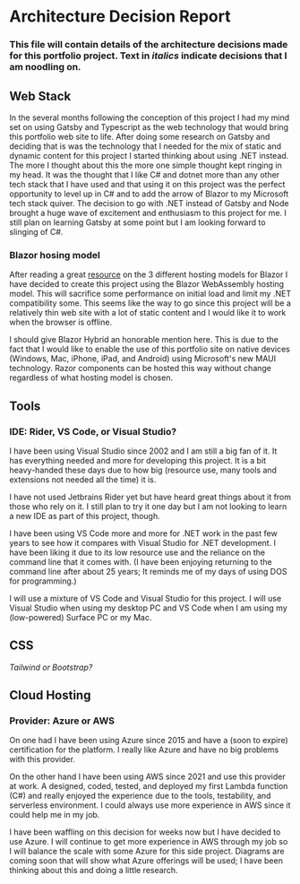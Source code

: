 # Architecture Decision Report

### This file will contain details of the architecture decisions made for this portfolio project. Text in *italics* indicate decisions that I am noodling on.

## Web Stack

In the several months following the conception of this project I had my mind set on using Gatsby and Typescript as the web technology that would bring this portfolio web site to life. After doing some research on Gatsby and deciding that is was the technology that I needed for the mix of static and dynamic content for this project I started thinking about using .NET instead. The more I thought about this the more one simple thought kept ringing in my head. It was the thought that I like C# and dotnet more than any other tech stack that I have used and that using it on this project was the perfect opportunity to level up in C# and to add the arrow of Blazor to my Microsoft tech stack quiver. The decision to go with .NET instead of Gatsby and Node brought a huge wave of excitement and enthusiasm to this project for me. I still plan on learning Gatsby at some point but I am looking forward to slinging of C#.

### Blazor hosing model

After reading a great [resource](https://learn.microsoft.com/en-us/aspnet/core/blazor/hosting-models?view=aspnetcore-7.0&source=docs) on the 3 different hosting models for Blazor I have decided to create this project using the Blazor WebAssembly hosting model. This will sacrifice some performance on initial load and limit my .NET compatibility some. This seems like the way to go since this project will be a relatively thin web site with a lot of static content and I would like it to work when the browser is offline.

I should give Blazor Hybrid an honorable mention here. This is due to the fact that I would like to enable the use of this portfolio site on native devices (Windows, Mac, iPhone, iPad, and Android) using Microsoft's new MAUI technology. Razor components can be hosted this way without change regardless of what hosting model is chosen.

## Tools

### IDE: Rider, VS Code, or Visual Studio?

I have been using Visual Studio since 2002 and I am still a big fan of it. It has everything needed and more for developing this project. It is a bit heavy-handed these days due to how big (resource use, many tools and extensions not needed all the time) it is. 

I have not used Jetbrains Rider yet but have heard great things about it from those who rely on it. I still plan to try it one day but I am not looking to learn a new IDE as part of this project, though.

I have been using VS Code more and more for .NET work in the past few years to see how it compares with Visual Studio for .NET development. I have been liking it due to its low resource use and the reliance on the command line that it comes with.  (I have been enjoying returning to the command line after about 25 years; It reminds me of my days of using DOS for programming.)

I will use a mixture of VS Code and Visual Studio for this project. I will use Visual Studio when using my desktop PC and VS Code when I am using my (low-powered) Surface PC or my Mac.

## CSS

*Tailwind or Bootstrap?*

## **Cloud Hosting**

### Provider: Azure or AWS

On one had I have been using Azure since 2015 and have a (soon to expire) certification for the platform. I really like Azure and have no big problems with this provider.

On the other hand I have been using AWS since 2021 and use this provider at work. A designed, coded, tested, and deployed my first Lambda function (C#) and really enjoyed the experience due to the tools, testability, and serverless environment. I could always use more experience in AWS since it could help me in my job.

I have been waffling on this decision for weeks now but I have decided to use Azure. I will continue to get more experience in AWS through my job so I will balance the scale with some Azure for this side project. Diagrams are coming soon that will show what Azure offerings will be used; I have been thinking about this and doing a little research.
